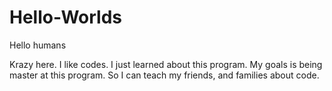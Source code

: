 # Hello-Worlds

Hello humans

Krazy here. I like codes. I just learned about this program.
My goals is being  master at this program. So I can teach my friends, and families about code.
